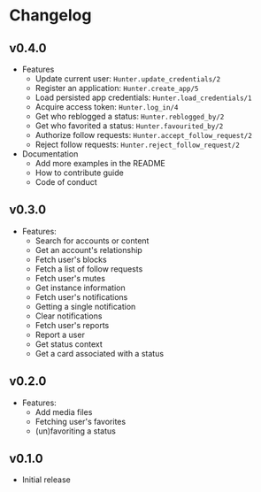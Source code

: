 # Changelog

## v0.4.0

  * Features
    - Update current user: `Hunter.update_credentials/2`
    - Register an application: `Hunter.create_app/5`
    - Load persisted app credentials: `Hunter.load_credentials/1`
    - Acquire access token: `Hunter.log_in/4`
    - Get who reblogged a status: `Hunter.reblogged_by/2`
    - Get who favorited a status: `Hunter.favourited_by/2`
    - Authorize follow requests: `Hunter.accept_follow_request/2`
    - Reject follow requests: `Hunter.reject_follow_request/2`
  * Documentation
    - Add more examples in the README
    - How to contribute guide
    - Code of conduct

## v0.3.0

  * Features:
    - Search for accounts or content
    - Get an account's relationship
    - Fetch user's blocks
    - Fetch a list of follow requests
    - Fetch user's mutes
    - Get instance information
    - Fetch user's notifications
    - Getting a single notification
    - Clear notifications
    - Fetch user's reports
    - Report a user
    - Get status context
    - Get a card associated with a status

## v0.2.0

  * Features:
    - Add media files
    - Fetching user's favorites
    - (un)favoriting a status

 ## v0.1.0

  * Initial release
